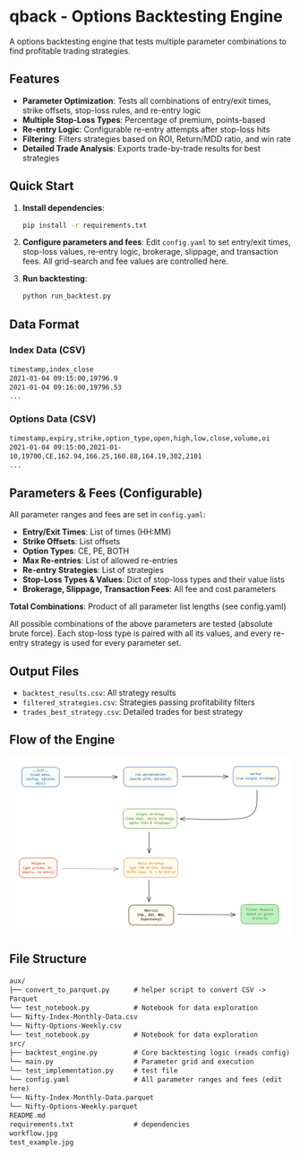 # qback - Options Backtesting Engine
<!-- cmd-k v :::: for markdown preview-->

A options backtesting engine that tests multiple parameter combinations to find profitable trading strategies.

## Features

- **Parameter Optimization**: Tests all combinations of entry/exit times, strike offsets, stop-loss rules, and re-entry logic
- **Multiple Stop-Loss Types**: Percentage of premium, points-based
- **Re-entry Logic**: Configurable re-entry attempts after stop-loss hits
- **Filtering**: Filters strategies based on ROI, Return/MDD ratio, and win rate
- **Detailed Trade Analysis**: Exports trade-by-trade results for best strategies


## Quick Start

1. **Install dependencies**:
   ```bash
   pip install -r requirements.txt
   ```

2. **Configure parameters and fees**:
   Edit `config.yaml` to set entry/exit times, stop-loss values, re-entry logic, brokerage, slippage, and transaction fees. All grid-search and fee values are controlled here.

3. **Run backtesting**:
   ```bash
   python run_backtest.py
   ```

## Data Format

### Index Data (CSV)
```
timestamp,index_close
2021-01-04 09:15:00,19796.9
2021-01-04 09:16:00,19796.53
...
```

### Options Data (CSV)
```
timestamp,expiry,strike,option_type,open,high,low,close,volume,oi
2021-01-04 09:15:00,2021-01-10,19700,CE,162.94,166.25,160.88,164.19,302,2101
...
```


## Parameters & Fees (Configurable)

All parameter ranges and fees are set in `config.yaml`:

- **Entry/Exit Times**: List of times (HH:MM)
- **Strike Offsets**: List offsets
- **Option Types**: CE, PE, BOTH
- **Max Re-entries**: List of allowed re-entries
- **Re-entry Strategies**: List of strategies
- **Stop-Loss Types & Values**: Dict of stop-loss types and their value lists
- **Brokerage, Slippage, Transaction Fees**: All fee and cost parameters

**Total Combinations**: Product of all parameter list lengths (see config.yaml)

All possible combinations of the above parameters are tested (absolute brute force). Each stop-loss type is paired with all its values, and every re-entry strategy is used for every parameter set.

## Output Files

- `backtest_results.csv`: All strategy results
- `filtered_strategies.csv`: Strategies passing profitability filters
- `trades_best_strategy.csv`: Detailed trades for best strategy


## Flow of the Engine
![System Design](workflow.jpg)

## File Structure
```
aux/
├── convert_to_parquet.py      # helper script to convert CSV -> Parquet
└── test_notebook.py           # Notebook for data exploration
└── Nifty-Index-Monthly-Data.csv
└── Nifty-Options-Weekly.csv
└── test_notebook.py           # Notebook for data exploration
src/
├── backtest_engine.py         # Core backtesting logic (reads config)
└── main.py                    # Parameter grid and execution
└── test_implementation.py     # test file
└── config.yaml                # All parameter ranges and fees (edit here)
└── Nifty-Index-Monthly-Data.parquet
└── Nifty-Options-Weekly.parquet
README.md
requirements.txt               # dependencies
workflow.jpg
test_example.jpg
```
